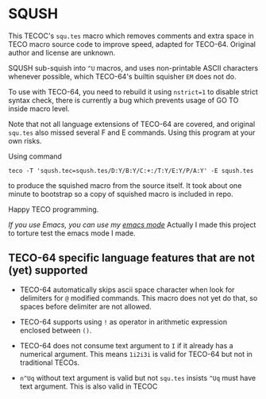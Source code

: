 # SQUSH

This TECOC's `squ.tes` macro which removes comments and extra space in
TECO macro source code to improve speed, adapted for TECO-64. Original
author and license are unknown.

SQUSH sub-squish into `^U` macros, and uses non-printable ASCII
characters whenever possible, which TECO-64's builtin squisher `EM`
does not do.

To use with TECO-64, you need to rebuild it using `nstrict=1` to
disable strict syntax check, there is currently a bug which
prevents usage of GO TO inside macro level.

Note that not all language extensions of TECO-64 are covered, and
original `squ.tes` also missed several F and E commands. Using this
program at your own risks.

Using command
```
teco -T 'sqush.tec=sqush.tes/D:Y/B:Y/C:+:/T:Y/E:Y/P/A:Y' -E sqush.tes
```

to produce the squished macro from the source itself. It took about
one minute to bootstrap so a copy of squished macro is included in repo.

Happy TECO programming.

*If you use Emacs, you can use my [emacs mode](https://github.com/LdBeth/InfernoEmacs/blob/master/core/teco-mode.el)*
Actually I made this project to torture test the emacs mode I made.

## TECO-64 specific language features that are not (yet) supported

* TECO-64 automatically skips ascii space character when look for
  delimiters for `@` modified commands. This macro does not yet do
  that, so spaces before delimiter are not allowed.

* TECO-64 supports using `!` as operator in arithmetic expression
  enclosed between `()`.

* TECO-64 does not consume text argument to `I` if it already has
  a numerical argument. This means `1i2i3i` is valid for TECO-64
  but not in traditional TECOs.

* `n^Uq` without text argument is valid but not `squ.tes` insists
`^Uq` must have text argument. This is also valid in TECOC

